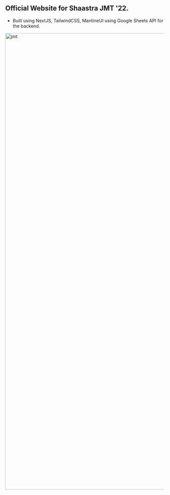 ## Official Website for Shaastra JMT '22.

- Built using NextJS, TailwindCSS, MantineUI using Google Sheets API for the backend.

<img width="1440" alt="jmt" src="https://user-images.githubusercontent.com/79318686/219405186-c73ace4f-c6c2-4be1-95b4-376fad0af6fa.png">
